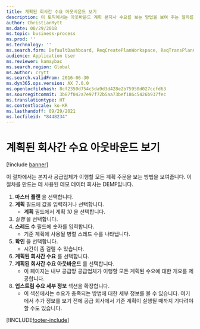 ```yaml
---
title: 계획된 회사간 수요 아웃바운드 보기
description: 이 토픽에서는 아웃바운드 계획 본지사 수요를 보는 방법을 보여 주는 절차를 제공합니다.
author: ChristianRytt
ms.date: 08/29/2018
ms.topic: business-process
ms.prod: ''
ms.technology: ''
ms.search.form: DefaultDashboard, ReqCreatePlanWorkspace, ReqTransPlanCard, ReqOutboundIntercompanyDemand
audience: Application User
ms.reviewer: kamaybac
ms.search.region: Global
ms.author: crytt
ms.search.validFrom: 2016-06-30
ms.dyn365.ops.version: AX 7.0.0
ms.openlocfilehash: 8cf2350d754c5da9d3d428e2b75950d027ccfd63
ms.sourcegitcommit: 3b87f042a7e97f72b5aa73bef186c5426b937fec
ms.translationtype: HT
ms.contentlocale: ko-KR
ms.lasthandoff: 09/29/2021
ms.locfileid: "8448234"
---
```

# <a name="view-outbound-planned-intercompany-demand"></a>계획된 회사간 수요 아웃바운드 보기

[!include [banner](../../includes/banner.md)]

이 절차에서는 본지사 공급업체가 이행할 모든 계획 주문을 보는 방법을 보여줍니다. 이 절차를 만드는 데 사용된 데모 데이터 회사는 DEMF입니다.

1. **마스터 플랜** 을 선택합니다.
2. **계획** 필드에 값을 입력하거나 선택합니다.
    * **계획** 필드에서 계획 *10* 을 선택합니다.  
3. *실행* 을 선택합니다.
4. **스레드 수** 필드에 숫자를 입력합니다.
    * 기준 계획에 사용될 병렬 스레드 수를 나타냅니다.  
5. **확인** 을 선택합니다.
    * 시간이 좀 걸릴 수 있습니다.  
6. **계획된 회사간 수요** 를 선택합니다.
7. **계획된 회사간 수요 아웃바운드** 를 선택합니다.
    * 이 페이지는 내부 공급망 공급업체가 이행할 모든 계획된 수요에 대한 개요를 제공합니다.  
8. **업스트림 수요 세부 정보** 섹션을 확장합니다.
    * 이 섹션에서는 수요가 충족되는 방법에 대한 세부 정보를 볼 수 있습니다. 여기에서 추가 정보를 보기 전에 공급 회사에서 기준 계획이 실행될 때까지 기다려야 할 수도 있습니다.  

[!INCLUDE[footer-include](../../../includes/footer-banner.md)]
